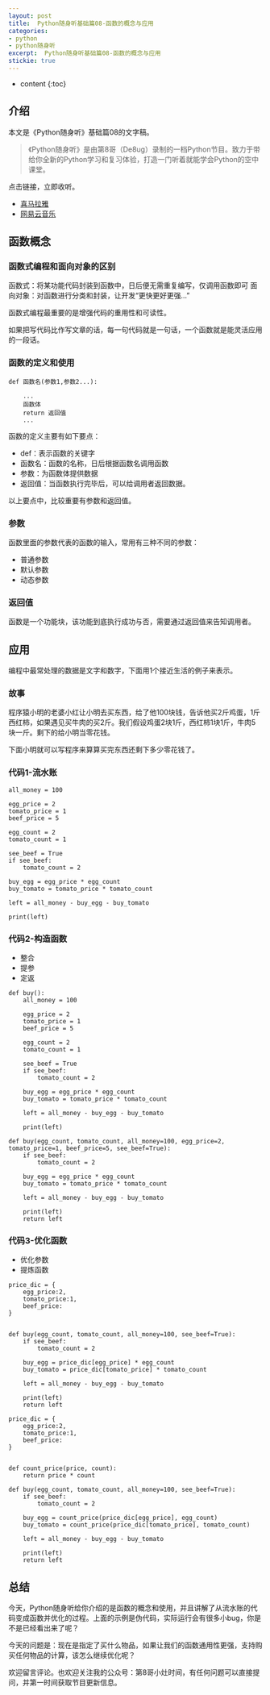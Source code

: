 ```yaml
---
layout: post
title:  Python随身听基础篇08-函数的概念与应用
categories:  
- python
- python随身听
excerpt:  Python随身听基础篇08-函数的概念与应用
stickie: true
---
```


* content
{:toc}

## 介绍

本文是《Python随身听》基础篇08的文字稿。

>《Python随身听》是由第8哥（De8ug）录制的一档Python节目。致力于带给你全新的Python学习和复习体验，打造一门听着就能学会Python的空中课堂。

点击链接，立即收听。

- [喜马拉雅](https://www.ximalaya.com/jiaoyu/11009485/)
- [网易云音乐](https://music.163.com/#/djradio?id=350523062)



## 函数概念

### 函数式编程和面向对象的区别

函数式：将某功能代码封装到函数中，日后便无需重复编写，仅调用函数即可
面向对象：对函数进行分类和封装，让开发“更快更好更强...”

函数式编程最重要的是增强代码的重用性和可读性。

如果把写代码比作写文章的话，每一句代码就是一句话，一个函数就是能灵活应用的一段话。

### 函数的定义和使用

    def 函数名(参数1,参数2...):
         
        ...
        函数体
        return 返回值
        ...

函数的定义主要有如下要点：

- def：表示函数的关键字  
- 函数名：函数的名称，日后根据函数名调用函数    
- 参数：为函数体提供数据  
- 返回值：当函数执行完毕后，可以给调用者返回数据。

以上要点中，比较重要有参数和返回值。

### 参数  

函数里面的参数代表的函数的输入，常用有三种不同的参数：

- 普通参数
- 默认参数
- 动态参数

### 返回值

函数是一个功能块，该功能到底执行成功与否，需要通过返回值来告知调用者。


## 应用  

编程中最常处理的数据是文字和数字，下面用1个接近生活的例子来表示。

### 故事

程序猿小明的老婆小红让小明去买东西，给了他100块钱，告诉他买2斤鸡蛋，1斤西红柿，如果遇见买牛肉的买2斤。我们假设鸡蛋2块1斤，西红柿1块1斤，牛肉5块一斤。剩下的给小明当零花钱。

下面小明就可以写程序来算算买完东西还剩下多少零花钱了。

### 代码1-流水账

```
all_money = 100

egg_price = 2
tomato_price = 1
beef_price = 5

egg_count = 2
tomato_count = 1

see_beef = True
if see_beef:
    tomato_count = 2

buy_egg = egg_price * egg_count
buy_tomato = tomato_price * tomato_count

left = all_money - buy_egg - buy_tomato

print(left)

```

### 代码2-构造函数

- 整合
- 提参
- 定返

```
def buy():
    all_money = 100

    egg_price = 2
    tomato_price = 1
    beef_price = 5

    egg_count = 2
    tomato_count = 1

    see_beef = True
    if see_beef:
        tomato_count = 2

    buy_egg = egg_price * egg_count
    buy_tomato = tomato_price * tomato_count

    left = all_money - buy_egg - buy_tomato

    print(left)
```

```
def buy(egg_count, tomato_count, all_money=100, egg_price=2, tomato_price=1, beef_price=5, see_beef=True):
    if see_beef:
        tomato_count = 2

    buy_egg = egg_price * egg_count
    buy_tomato = tomato_price * tomato_count

    left = all_money - buy_egg - buy_tomato

    print(left)
    return left
```

### 代码3-优化函数

- 优化参数
- 提炼函数

```
price_dic = {
    egg_price:2, 
    tomato_price:1, 
    beef_price:
}


def buy(egg_count, tomato_count, all_money=100, see_beef=True):
    if see_beef:
        tomato_count = 2

    buy_egg = price_dic[egg_price] * egg_count
    buy_tomato = price_dic[tomato_price] * tomato_count

    left = all_money - buy_egg - buy_tomato

    print(left)
    return left
```

```
price_dic = {
    egg_price:2, 
    tomato_price:1, 
    beef_price:
}


def count_price(price, count):
    return price * count

def buy(egg_count, tomato_count, all_money=100, see_beef=True):
    if see_beef:
        tomato_count = 2

    buy_egg = count_price(price_dic[egg_price], egg_count)
    buy_tomato = count_price(price_dic[tomato_price], tomato_count)

    left = all_money - buy_egg - buy_tomato

    print(left)
    return left
```


## 总结

今天，Python随身听给你介绍的是函数的概念和使用，并且讲解了从流水账的代码变成函数并优化的过程。上面的示例是伪代码，实际运行会有很多小bug，你是不是已经看出来了呢？

今天的问题是：现在是指定了买什么物品，如果让我们的函数通用性更强，支持购买任何物品的计算，该怎么继续优化呢？

欢迎留言评论。也欢迎关注我的公众号：第8哥小灶时间，有任何问题可以直接提问，并第一时间获取节目更新信息。